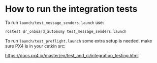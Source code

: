 # How to run the integration tests
To run `launch/test_message_senders.launch` use:

```bash
rostest dr_onboard_autonomy test_message_senders.launch
```

To run `launch/test_preflight.launch` some extra setup is needed. make sure PX4 is in your catkin src:

https://docs.px4.io/master/en/test_and_ci/integration_testing.html
